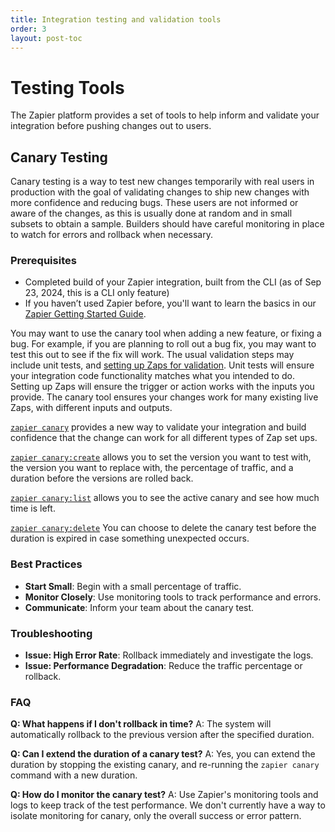 ```yaml
---
title: Integration testing and validation tools
order: 3
layout: post-toc
---
```


# Testing Tools

The Zapier platform provides a set of tools to help inform and validate your integration before pushing changes out to users.

## Canary Testing

Canary testing is a way to test new changes temporarily with real users in production with the goal of validating changes to ship new changes with more confidence and reducing bugs.
These users are not informed or aware of the changes, as this is usually done at random and in small subsets to obtain a sample. Builders should have careful monitoring in place to watch for errors and rollback when necessary.

### Prerequisites

- Completed build of your Zapier integration, built from the CLI (as of Sep 23, 2024, this is a CLI only feature)
- If you haven’t used Zapier before, you'll want to learn the basics in our [Zapier Getting Started Guide](https://zapier.com/learn/zapier-quick-start-guide/).

You may want to use the canary tool when adding a new feature, or fixing a bug. For example, if you are planning to roll out a bug fix, you may want to test this out to see if the fix will work. The usual validation steps may include unit tests, and [setting up Zaps for validation](https://platform.zapier.com/build/test-monitoring). 
Unit tests will ensure your integration code functionality matches what you intended to do. Setting up Zaps will ensure the trigger or action works with the inputs you provide. The canary tool ensures your changes work for many existing live Zaps, with different inputs and outputs. 


[`zapier canary`](https://github.com/zapier/zapier-platform/blob/main/packages/cli/docs/cli.md#canarycreate) provides a new way to validate your integration and build confidence that the change can work for all different types of Zap set ups.

[`zapier canary:create`](https://github.com/zapier/zapier-platform/blob/main/packages/cli/docs/cli.md#canarycreate) allows you to set the version you want to test with, the version you want to replace with, the percentage of traffic, and a duration before the versions are rolled back.

[`zapier canary:list`](https://github.com/zapier/zapier-platform/blob/main/packages/cli/docs/cli.md#canarylist) allows you to see the active canary and see how much time is left.

[`zapier canary:delete`](https://github.com/zapier/zapier-platform/blob/main/packages/cli/docs/cli.md#canarydelete)
You can choose to delete the canary test before the duration is expired in case something unexpected occurs.


### Best Practices

- **Start Small**: Begin with a small percentage of traffic.
- **Monitor Closely**: Use monitoring tools to track performance and errors.
- **Communicate**: Inform your team about the canary test.

### Troubleshooting

- **Issue: High Error Rate**: Rollback immediately and investigate the logs.
- **Issue: Performance Degradation**: Reduce the traffic percentage or rollback.

### FAQ

**Q: What happens if I don't rollback in time?**
A: The system will automatically rollback to the previous version after the specified duration.

**Q: Can I extend the duration of a canary test?**
A: Yes, you can extend the duration by stopping the existing canary, and re-running the `zapier canary` command with a new duration.

**Q: How do I monitor the canary test?**
A: Use Zapier's monitoring tools and logs to keep track of the test performance. We don't currently have a way to isolate monitoring for canary, only the overall success or error pattern.
